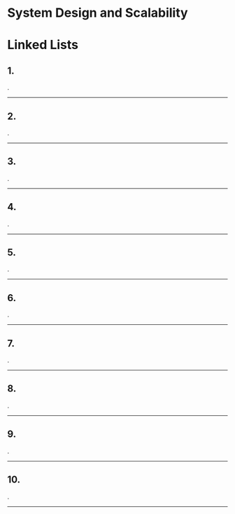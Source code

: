 # System Design and Scalability

# Linked Lists

## 1.
.

<hr/>

## 2.
.

<hr/>

## 3.
.

<hr/>


## 4.
.

<hr/>


## 5.
.

<hr/>


## 6.
.

<hr/>


## 7.
.

<hr/>


## 8.
.

<hr/>


## 9.
.

<hr/>


## 10.
.

<hr/>

